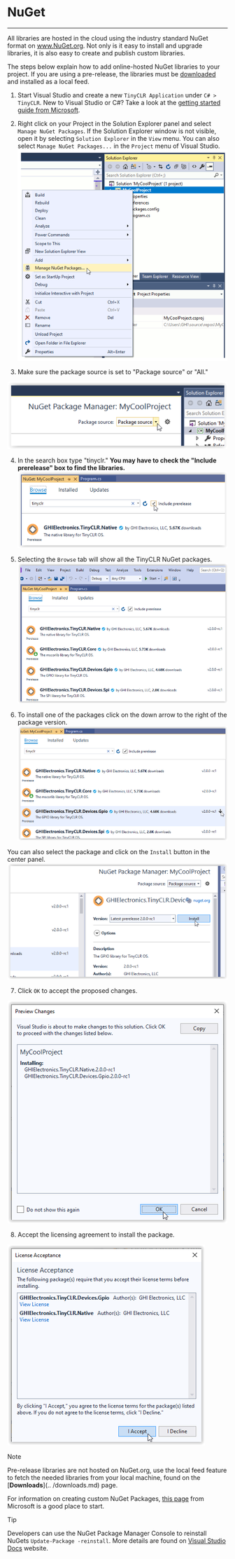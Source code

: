 # NuGet

---

All libraries are hosted in the cloud using the industry standard NuGet format on www.NuGet.org. Not only is it easy to install and upgrade libraries, it is also easy to create and publish custom libraries.
 
The steps below explain how to add online-hosted NuGet libraries to your project. If you are using a pre-release, the libraries must be [downloaded](../downloads.md) and installed as a local feed.

1. Start Visual Studio and create a new `TinyCLR Application` under `C# > TinyCLR`. New to Visual Studio or C#? Take a look at the [getting started guide from Microsoft](https://docs.microsoft.com/en-us/dotnet/csharp/getting-started/with-visual-studio).
2. Right click on your Project in the Solution Explorer panel and select `Manage NuGet Packages`.  If the Solution Explorer window is not visible, open it by selecting `Solution Explorer` in the `View` menu. You can also select `Manage NuGet Packages...` in the `Project` menu of Visual Studio.
![View Show Solution Explorer](images/select-manage-nuget-packages.gif)

3. Make sure the package source is set to "Package source" or "All."

![Set package source](images/package-source.png)

4. In the search box type "tinyclr." **You may have to check the "Include prerelease" box to find the libraries.**
![Search for TinyCLR](images/search-for-tinyclr.png)
5. Selecting the `Browse` tab will show all the TinyCLR NuGet packages.
![Browse NuGet Feed](images/browse-nuget-feed.png)

6. To install one of the packages click on the down arrow to the right of the package version.
![Add Nuget Package](images/add-nuget-package.png)

You can also select the package and click on the `Install` button in the center panel.
![Nuget-package-install-button](images/nuget-install-button.png)

7. Click `OK` to accept the proposed changes.

![Accept changes](images/accept-changes.png)

8. Accept the licensing agreement to install the package.

![Accept Agreement for NuGet](images/accept-agreement-for-nuget.png)

> [!Note]
> Pre-release libraries are not hosted on NuGet.org, use the local feed feature to fetch the needed libraries from your local machine, found on the [**Downloads**](.. /downloads.md) page.

For information on creating custom NuGet Packages, [this page](https://docs.microsoft.com/en-us/nuget/create-packages/creating-a-package) from Microsoft is a good place to start.

> [!Tip]
> Developers can use the NuGet Package Manager Console to reinstall NuGets `Update-Package -reinstall`. More details are found on [Visual Studio Docs](https://docs.microsoft.com/en-us/nuget/reference/ps-reference/ps-ref-update-package) website.

